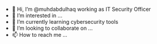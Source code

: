 - 👋 Hi, I’m @muhdabdulhaq working as IT Security Officer
- 👀 I’m interested in ...
- 🌱 I’m currently learning cybersecurity tools
- 💞️ I’m looking to collaborate on ...
- 📫 How to reach me ...

<!---
muhdabdulhaq/muhdabdulhaq is a ✨ special ✨ repository because its `README.md` (this file) appears on your GitHub profile.
You can click the Preview link to take a look at your changes.
--->
